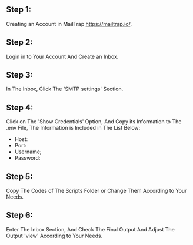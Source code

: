 ## Step 1:
Creating an Account in MailTrap https://mailtrap.io/.

## Step 2:
Login in to Your Account And Create an Inbox.

## Step 3:
In The Inbox, Click The 'SMTP settings' Section.

## Step 4:
Click on The 'Show Credentials' Option, And Copy its Information to The .env File, The Information is Included in The List Below:
- Host:
- Port:
- Username;
- Password:

## Step 5:
Copy The Codes of The Scripts Folder or Change Them According to Your Needs.

## Step 6:
Enter The Inbox Section, And Check The Final Output And Adjust The Output 'view' According to Your Needs.